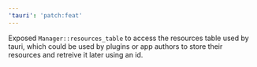 ```yaml
---
'tauri': 'patch:feat'
---
```


Exposed `Manager::resources_table` to access the resources table used by tauri, which could be used by plugins or app authors to store their resources and retreive it later using an id.
